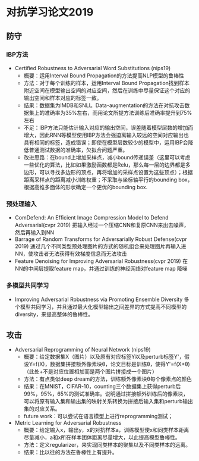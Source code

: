# 对抗学习论文2019
## 防守
### IBP方法
- Certiﬁed Robustness to Adversarial Word Substitutions (nips19)
   - 概要：运用Interval Bound Propagation的方法提高NLP模型的鲁棒性
   - 方法：对于每个训练的样本，运用Interval Bound Propagation找到样本附近空间在模型输出空间的对应空间，然后在训练中尽量保证这个对应的输出空间和样本对应的标签一致。
   - 结果：数据集为IMDB和SNLI。Data-augmentation的方法在对抗攻击数据集上的准确率为35%左右，而用论文所提方法训练后准确率提升到75%左右
   - 不足：IBP方法只能估计输入对应的输出空间，误差随着模型层数的增加而增大，因此RNN等模型使用IBP方法会强迫离输入较远的空间对应输出也具有相同的标签，造成错误；即使在模型层数较少的模型中，运用IBP会降低普通测试数据的准确率，欠拟合问题严重。
   - 改进思路：在bound上增加采样点，减小bound传递误差（这里可以考虑一些优化的算法，比如如果激励函数都是Relu，那么每一层的边界都是多边形，可以寻找多边形的顶点，再将增加的采样点设置为这些顶点）；根据距离采样点的距离减小训练权重；不采取与坐标轴平行的bounding box，根据高维多面体的形状确定一个更优的bounding box.
### 预处理输入
- ComDefend: An Efﬁcient Image Compression Model to Defend Adversarial(cvpr 2019)
把输入经过一个压缩CNN和复原CNN来出去噪声，然后再输入到NN
- Barrage of Random Transforms for Adversarially Robust Defense(cvpr 2019)
通过几个不同类型预处理图片的方式的随机组合来处理图片再输入进NN，使攻击者无法获得有效梯度信息而无法攻击
- Feature Denoising for Improving Adversarial Robustness(cvpr 2019)
在NN的中间层提取feature map，并通过训练的神经网络对feature map 降噪
### 多模型共同学习
- Improving Adversarial Robustness via Promoting Ensemble Diversity
多个模型共同学习，并且通过最大化模型输出之间差异的方式提高不同模型的diversity，来提高整体的鲁棒性。
## 攻击
- Adversarial Reprogramming of Neural Network (nips19)
   - 概要：给定数据集X（图片）以及原有对应标签Y以及perturb标签Y'，假设Y=f(X)，数据集拼接额外像素块θ，论文目标是训练θ，使得Y'=f(X+θ)（此处+不是对应位置相加而是两个图片拼接成一个图片）
   - 方法：有点类似deep dream的方法，训练额外像素块θ每个像素点的颜色
   - 结果：在MNIST，CIFAR-10，counting三个数据集上获得perturb后99%，95%，65%的测试准确率。说明通过拼接额外训练后的像素块，可以将原有输入集和输出集的映射关系转换为拼接后输入集和perturb输出集的对应关系。
   - future work：可以尝试在语言模型上进行reprogramming测试；
- Metric Learning for Adversarial Robustness
   - 概要：给定输入x，输出y，x的对抗样本a，训练模型使x和同类样本距离尽量减小，a和x所在样本团体距离尽量增大，以此提高模型鲁棒性。
   - 方法：定义regularizer，来实现同类样本的聚集以及不同类样本的远离。
   - 结果：比以往的方法在鲁棒性上有提升。
